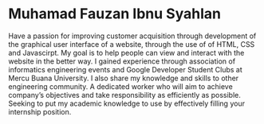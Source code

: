 ﻿# Muhamad Fauzan Ibnu Syahlan
 
Have a passion for improving customer acquisition through development of the graphical user interface of a website, through the use of of HTML, CSS and Javascirpt. My goal is to help people can view and interact with the website in the better way. I gained experience through association of informatics engineering events and Google Developer Student Clubs at Mercu Buana University. I also share my knowledge and skills to other engineering community. A dedicated worker who will aim to achieve company’s objectives and take responsibility as efficiently as possible. Seeking to put my academic knowledge to use by effectively filling your internship position.
